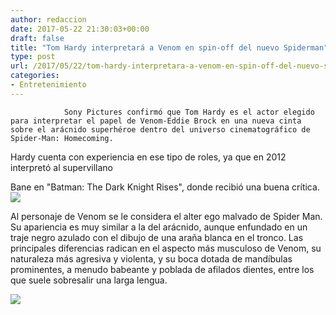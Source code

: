 ```yaml
---
author: redaccion
date: 2017-05-22 21:30:03+00:00
draft: false
title: "Tom Hardy interpretará a Venom en spin-off del nuevo Spiderman"
type: post
url: /2017/05/22/tom-hardy-interpretara-a-venom-en-spin-off-del-nuevo-spiderman/
categories:
- Entretenimiento
---
```



				Sony Pictures confirmó que Tom Hardy es el actor elegido para interpretar el papel de Venom-Eddie Brock en una nueva cinta sobre el arácnido superhéroe dentro del universo cinematográfico de Spider-Man: Homecoming.

Hardy cuenta con experiencia en ese tipo de roles, ya que en 2012 interpretó al supervillano

Bane en "Batman: The Dark Knight Rises", donde recibió una buena crítica.[![](/uploads/2017/05/tom-como-bane-300x169.jpg)
](/uploads/2017/05/tom-como-bane.jpg)

Al personaje de Venom se le considera el alter ego malvado de Spider Man. Su apariencia es muy similar a la del arácnido, aunque enfundado en un traje negro azulado con el dibujo de una araña blanca en el tronco. Las principales diferencias radican en el aspecto más musculoso de Venom, su naturaleza más agresiva y violenta, y su boca dotada de mandíbulas prominentes, a menudo babeante y poblada de afilados dientes, entre los que suele sobresalir una larga lengua.

[![](/uploads/2017/05/venom-spider-300x210.jpg)
](/uploads/2017/05/venom-spider.jpg)		

